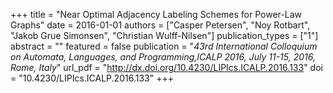 +++
title = "Near Optimal Adjacency Labeling Schemes for Power-Law Graphs"
date = 2016-01-01
authors = ["Casper Petersen", "Noy Rotbart", "Jakob Grue Simonsen", "Christian Wulff-Nilsen"]
publication_types = ["1"]
abstract = ""
featured = false
publication = "*43rd International Colloquium on Automata, Languages, and Programming,ICALP 2016, July 11-15, 2016, Rome, Italy*"
url_pdf = "http://dx.doi.org/10.4230/LIPIcs.ICALP.2016.133"
doi = "10.4230/LIPIcs.ICALP.2016.133"
+++

